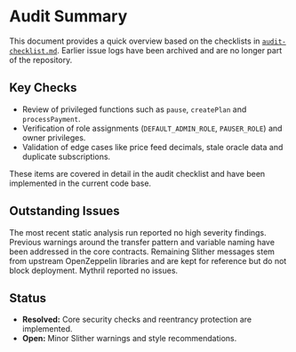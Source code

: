 # Audit Summary

This document provides a quick overview based on the checklists in
[`audit-checklist.md`](audit-checklist.md). Earlier issue logs have been
archived and are no longer part of the repository.

## Key Checks

- Review of privileged functions such as `pause`, `createPlan` and
  `processPayment`.
- Verification of role assignments (`DEFAULT_ADMIN_ROLE`, `PAUSER_ROLE`) and
  owner privileges.
- Validation of edge cases like price feed decimals, stale oracle data and
  duplicate subscriptions.

These items are covered in detail in the audit checklist and have been
implemented in the current code base.

## Outstanding Issues

The most recent static analysis run reported no high severity findings. Previous
warnings around the transfer pattern and variable naming have been addressed in
the core contracts. Remaining Slither messages stem from upstream OpenZeppelin
libraries and are kept for reference but do not block deployment. Mythril
reported no issues.

## Status

- **Resolved:** Core security checks and reentrancy protection are implemented.
- **Open:** Minor Slither warnings and style recommendations.

